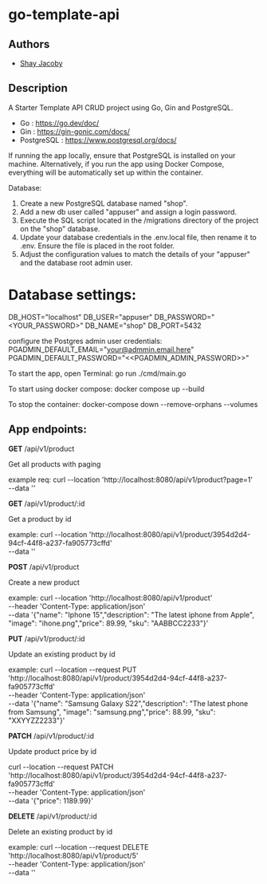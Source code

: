 # go-template-api

## Authors

- [Shay Jacoby](https://github.com/shayja)

## Description

A Starter Template API CRUD project using Go, Gin and PostgreSQL.

- Go : https://go.dev/doc/
- Gin : https://gin-gonic.com/docs/
- PostgreSQL : https://www.postgresql.org/docs/

If running the app locally, ensure that PostgreSQL is installed on your machine. Alternatively, if you run the app using Docker Compose, everything will be automatically set up within the container.

Database:

1. Create a new PostgreSQL database named "shop".
2. Add a new db user called "appuser" and assign a login password.
3. Execute the SQL script located in the /migrations directory of the project on the "shop" database.
4. Update your database credentials in the .env.local file, then rename it to .env. Ensure the file is placed in the root folder.
5. Adjust the configuration values to match the details of your "appuser" and the database root admin user.

# Database settings:

DB_HOST="localhost"
DB_USER="appuser"
DB_PASSWORD="<YOUR_PASSWORD>"
DB_NAME="shop"
DB_PORT=5432

configure the Postgres admin user credentials:
PGADMIN_DEFAULT_EMAIL="your@admmin.email.here"
PGADMIN_DEFAULT_PASSWORD="<<PGADMIN_ADMIN_PASSWORD>>"

To start the app, open Terminal:
go run ./cmd/main.go

To start using docker compose:
docker compose up --build

To stop the container:
docker-compose down --remove-orphans --volumes

## App endpoints:

**GET**
/api/v1/product

Get all products with paging

example req:
curl --location 'http://localhost:8080/api/v1/product?page=1' \
--data ''

**GET**
/api/v1/product/:id

Get a product by id

example:
curl --location 'http://localhost:8080/api/v1/product/3954d2d4-94cf-44f8-a237-fa905773cffd' \
--data ''

**POST**
/api/v1/product

Create a new product

example:
curl --location 'http://localhost:8080/api/v1/product' \
--header 'Content-Type: application/json' \
--data '{"name": "Iphone 15","description": "The latest iphone from Apple", "image": "ihone.png","price": 89.99, "sku": "AABBCC2233"}'

**PUT**
/api/v1/product/:id

Update an existing product by id

example:
curl --location --request PUT 'http://localhost:8080/api/v1/product/3954d2d4-94cf-44f8-a237-fa905773cffd' \
--header 'Content-Type: application/json' \
--data '{"name": "Samsung Galaxy S22","description": "The latest phone from Samsung", "image": "samsung.png","price": 88.99, "sku": "XXYYZZ2233"}'

**PATCH**
/api/v1/product/:id

Update product price by id

curl --location --request PATCH 'http://localhost:8080/api/v1/product/3954d2d4-94cf-44f8-a237-fa905773cffd' \
--header 'Content-Type: application/json' \
--data '{"price": 1189.99}'

**DELETE**
/api/v1/product/:id

Delete an existing product by id

example:
curl --location --request DELETE 'http://localhost:8080/api/v1/product/5' \
--header 'Content-Type: application/json' \
--data ''
